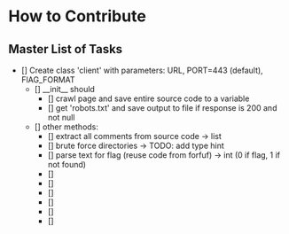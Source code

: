 # How to Contribute

## Master List of Tasks

- [] Create class 'client' with parameters: URL, PORT=443 (default), FlAG_FORMAT
    - [] \_\_init\_\_ should
        - [] crawl page and save entire source code to a variable
        - [] get 'robots.txt' and save output to file if response is 200 and not null
    - [] other methods: 
        - [] extract all comments from source code -> list
        - [] brute force directories -> TODO: add type hint 
        - [] parse text for flag (reuse code from forfuf) -> int (0 if flag, 1 if not found)
        - [] 
        - [] 
        - [] 
        - [] 
        - [] 
        - [] 